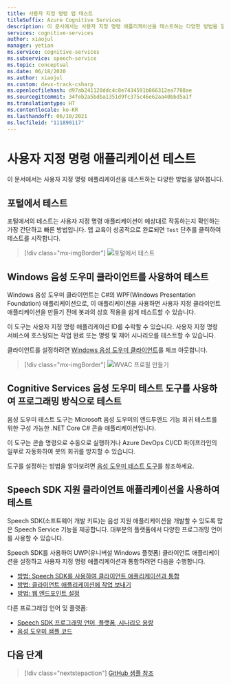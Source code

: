 ```yaml
---
title: 사용자 지정 명령 앱 테스트
titleSuffix: Azure Cognitive Services
description: 이 문서에서는 사용자 지정 명령 애플리케이션을 테스트하는 다양한 방법을 알아봅니다.
services: cognitive-services
author: xiaojul
manager: yetian
ms.service: cognitive-services
ms.subservice: speech-service
ms.topic: conceptual
ms.date: 06/18/2020
ms.author: xiaojul
ms.custom: devx-track-csharp
ms.openlocfilehash: d97ab241120ddc4c8e7434591b866312ea7708ae
ms.sourcegitcommit: 34feb2a5bdba1351d9fc375c46e62aa40bbd5a1f
ms.translationtype: HT
ms.contentlocale: ko-KR
ms.lasthandoff: 06/10/2021
ms.locfileid: "111890117"
---
```

# <a name="test-your-custom-commands-application"></a>사용자 지정 명령 애플리케이션 테스트

이 문서에서는 사용자 지정 명령 애플리케이션을 테스트하는 다양한 방법을 알아봅니다.

## <a name="test-in-the-portal"></a>포털에서 테스트

포털에서의 테스트는 사용자 지정 명령 애플리케이션이 예상대로 작동하는지 확인하는 가장 간단하고 빠른 방법입니다. 앱 교육이 성공적으로 완료되면 `Test` 단추를 클릭하여 테스트를 시작합니다.

> [!div class="mx-imgBorder"]
> ![포털에서 테스트](media/custom-commands/create-basic-test-chat.png)

## <a name="test-with-windows-voice-assistant-client"></a>Windows 음성 도우미 클라이언트를 사용하여 테스트

Windows 음성 도우미 클라이언트는 C#의 WPF(Windows Presentation Foundation) 애플리케이션으로, 이 애플리케이션을 사용하면 사용자 지정 클라이언트 애플리케이션을 만들기 전에 봇과의 상호 작용을 쉽게 테스트할 수 있습니다.

이 도구는 사용자 지정 명령 애플리케이션 ID를 수락할 수 있습니다. 사용자 지정 명령 서비스에 호스팅되는 작업 완료 또는 명령 및 제어 시나리오를 테스트할 수 있습니다.

클라이언트를 설정하려면 [Windows 음성 도우미 클라이언트](https://github.com/Azure-Samples/Cognitive-Services-Voice-Assistant/tree/master/clients/csharp-wpf)를 체크 아웃합니다.

> [!div class="mx-imgBorder"]
> ![WVAC 프로필 만들기](media/custom-commands/conversation.png)

## <a name="test-programatically-with-the-cognitive-services-voice-assistant-test-tool"></a>Cognitive Services 음성 도우미 테스트 도구를 사용하여 프로그래밍 방식으로 테스트

음성 도우미 테스트 도구는 Microsoft 음성 도우미의 엔드투엔드 기능 회귀 테스트를 위한 구성 가능한 .NET Core C# 콘솔 애플리케이션입니다. 

이 도구는 콘솔 명령으로 수동으로 실행하거나 Azure DevOps CI/CD 파이프라인의 일부로 자동화하여 봇의 회귀를 방지할 수 있습니다.

도구를 설정하는 방법을 알아보려면 [음성 도우미 테스트 도구](https://github.com/Azure-Samples/Cognitive-Services-Voice-Assistant/tree/main/clients/csharp-dotnet-core/voice-assistant-test)를 참조하세요.

## <a name="test-with-speech-sdk-enabled-client-applications"></a>Speech SDK 지원 클라이언트 애플리케이션을 사용하여 테스트

Speech SDK(소프트웨어 개발 키트)는 음성 지원 애플리케이션을 개발할 수 있도록 많은 Speech Service 기능을 제공합니다. 대부분의 플랫폼에서 다양한 프로그래밍 언어를 사용할 수 있습니다.

Speech SDK를 사용하여 UWP(유니버설 Windows 플랫폼) 클라이언트 애플리케이션을 설정하고 사용자 지정 명령 애플리케이션과 통합하려면 다음을 수행합니다.  
- [방법: Speech SDK를 사용하여 클라이언트 애플리케이션과 통합](./how-to-custom-commands-setup-speech-sdk.md)
- [방법: 클라이언트 애플리케이션에 작업 보내기](./how-to-custom-commands-send-activity-to-client.md)
- [방법: 웹 엔드포인트 설정](./how-to-custom-commands-setup-web-endpoints.md)

다른 프로그래밍 언어 및 플랫폼:
- [Speech SDK 프로그래밍 언어, 플랫폼, 시나리오 용량](./speech-sdk.md)
- [음성 도우미 샘플 코드](https://github.com/Azure-Samples/Cognitive-Services-Voice-Assistant)

## <a name="next-steps"></a>다음 단계

> [!div class="nextstepaction"]
> [GitHub 샘플 참조](https://aka.ms/speech/cc-samples)
